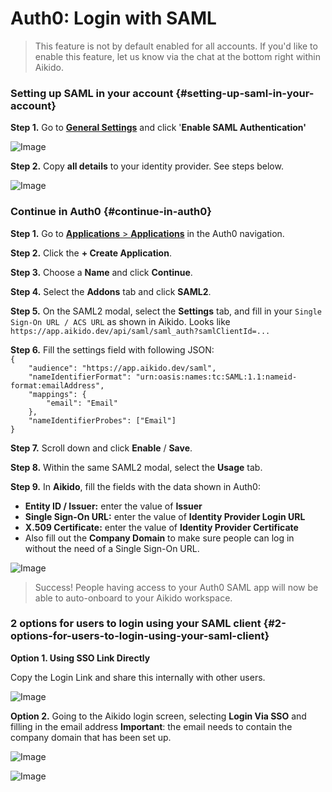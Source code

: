 # Auth0: Login with SAML 

> This feature is not by default enabled for all accounts. If you'd like to enable this feature, let us know via the chat at the bottom right within Aikido.

### Setting up SAML in your account {#setting-up-saml-in-your-account}

**Step 1.** Go to [**General Settings**](https://app.aikido.dev/settings/account) and click '**Enable SAML Authentication'**

![Image](https://ucarecdn.com/8a58bd39-29d2-432e-92c4-303a82ce2d57/)

**Step 2.** Copy **all details** to your identity provider. See steps below.

![Image](https://ucarecdn.com/2fbe514a-30bd-4b40-89e1-f04a65b94f6b/)

### Continue in Auth0 {#continue-in-auth0}

**Step 1.** Go to [**Applications** &gt; **Applications**](https://manage.auth0.com/#/applications) in the Auth0 navigation.

**Step 2.** Click the **+ Create Application**.

**Step 3.** Choose a **Name** and click **Continue**.

**Step 4.** Select the **Addons** tab and click **SAML2**.

**Step 5.** On the SAML2 modal, select the **Settings** tab, and fill in your `Single Sign-On URL / ACS URL` as shown in Aikido.  Looks like `https://app.aikido.dev/api/saml/saml_auth?samlClientId=...` 

**Step 6.** Fill the settings field with following JSON:\
`{`\
`    "audience": "https://app.aikido.dev/saml",`\
`    "nameIdentifierFormat": "urn:oasis:names:tc:SAML:1.1:nameid-format:emailAddress",`\
`    "mappings": {`\
`        "email": "Email"`\
`    },`\
`    "nameIdentifierProbes": ["Email"]`\
`}`

**Step 7.** Scroll down and click **Enable** / **Save**.

**Step 8.** Within the same SAML2 modal, select the **Usage** tab.

**Step 9.** In **Aikido**, fill the fields with the data shown in Auth0:

- **Entity ID / Issuer:** enter the value of **Issuer**
- **Single Sign-On URL:** enter the value of **Identity Provider Login URL**
- **X.509 Certificate:** enter the value of **Identity Provider Certificate**
- Also fill out the **Company Domain** to make sure people can log in without the need of a Single Sign-On URL.

![Image](https://ucarecdn.com/fdd2ad9c-5df9-4ecf-93fe-0787f0f64641/)

> Success! People having access to your Auth0 SAML app will now be able to auto-onboard to your Aikido workspace.

### 2 options for users to login using your SAML client {#2-options-for-users-to-login-using-your-saml-client}

**Option 1. Using SSO Link Directly**

Copy the Login Link and share this internally with other users.

![Image](https://ucarecdn.com/ddd8d484-fb7b-4024-8cf0-c39bac91190c/)

**Option 2.** Going to the Aikido login screen, selecting **Login Via SSO** and filling in the email address **Important**: the email needs to contain the company domain that has been set up.

![Image](https://ucarecdn.com/55187a98-aecc-42ef-9066-99f41e6f83ab/)

![Image](https://ucarecdn.com/d4d54eb5-cdbc-4ed2-9932-5b6e23ccbd01/)